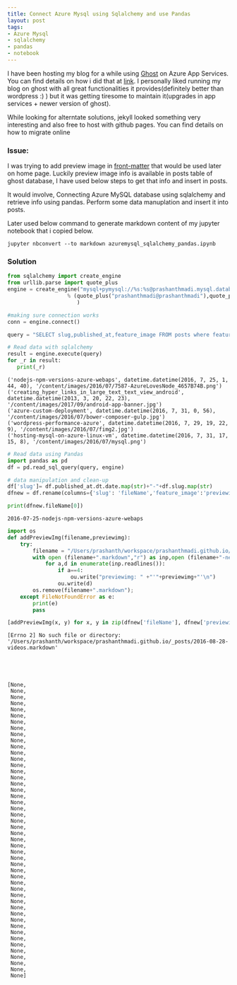 ```yaml
---
title: Connect Azure Mysql using Sqlalchemy and use Pandas
layout: post
tags:
- Azure Mysql
- sqlalchemy
- pandas
- notebook
---
```


I have been hosting my blog for a while using [Ghost](https://ghost.org/) on Azure App Services. You can find details on how i did that at [link](https://prashanthmadi.github.io/2017/08/29/ghost-v1-0-on-app-service-linux-new.html). I personally liked running my blog on ghost with all great functionalities it provides(definitely better than wordpress :) ) but it was getting tiresome to maintain it(upgrades in app services + newer version of ghost).

While looking for alterntate solutions, jekyll looked something very interesting and also free to host with github pages. You can find details on how to migrate online

### Issue:
I was trying to add preview image in [front-matter](https://jekyllrb.com/docs/front-matter/) that would be used later on home page. Luckily preview image info is available in posts table of ghost database, I have used below steps to get that info and insert in posts.

It would involve, Connecting Azure MySQL database using sqlalchemy and retrieve info using pandas. Perform some data manuplation and insert it into posts.

Later used below command to generate markdown content of my jupyter notebook that i copied below.

```
jupyter nbconvert --to markdown azuremysql_sqlalchemy_pandas.ipynb
```

### Solution

```python
from sqlalchemy import create_engine
from urllib.parse import quote_plus
engine = create_engine("mysql+pymysql://%s:%s@prashanthmadi.mysql.database.azure.com/prashanthmadi"
                   % (quote_plus("prashanthmadi@prashanthmadi"),quote_plus("xxx3333@@"))  
                      )

```


```python
#making sure connection works
conn = engine.connect()
```


```python
query = "SELECT slug,published_at,feature_image FROM posts where feature_image!='None' limit 5"
```


```python
# Read data with sqlalchemy
result = engine.execute(query)
for _r in result:
   print(_r)

```

    ('nodejs-npm-versions-azure-webaps', datetime.datetime(2016, 7, 25, 1, 44, 40), '/content/images/2016/07/7587-AzureLovesNode_4657B74B.png')
    ('creating_hyper_links_in_large_text_text_view_android', datetime.datetime(2013, 3, 20, 22, 23), '/content/images/2017/09/android-app-banner.jpg')
    ('azure-custom-deployment', datetime.datetime(2016, 7, 31, 0, 56), '/content/images/2016/07/bower-composer-gulp.jpg')
    ('wordpress-performance-azure', datetime.datetime(2016, 7, 29, 19, 22, 9), '/content/images/2016/07/fimg2.jpg')
    ('hosting-mysql-on-azure-linux-vm', datetime.datetime(2016, 7, 31, 17, 15, 8), '/content/images/2016/07/mysql.png')



```python
# Read data using Pandas
import pandas as pd
df = pd.read_sql_query(query, engine)
```


```python
# data manipulation and clean-up
df['slug']= df.published_at.dt.date.map(str)+"-"+df.slug.map(str)
dfnew = df.rename(columns={'slug': 'fileName','feature_image':'previewimg'}).drop("published_at", axis=1)
```


```python
print(dfnew.fileName[0])
```

    2016-07-25-nodejs-npm-versions-azure-webaps



```python
import os
def addPreviewImg(filename,previewimg):
    try:
        filename = "/Users/prashanth/workspace/prashanthmadi.github.io/_posts/"+filename
        with open (filename+".markdown","r") as inp,open (filename+"-new.markdown","w") as ou:
            for a,d in enumerate(inp.readlines()):
                if a==4:
                    ou.write("previewimg: " +"'"+previewimg+"'\n")
                ou.write(d)
        os.remove(filename+".markdown");
    except FileNotFoundError as e:
        print(e)
        pass     
```


```python
[addPreviewImg(x, y) for x, y in zip(dfnew['fileName'], dfnew['previewimg'])]
```

    [Errno 2] No such file or directory: '/Users/prashanth/workspace/prashanthmadi.github.io/_posts/2016-08-28-videos.markdown'





    [None,
     None,
     None,
     None,
     None,
     None,
     None,
     None,
     None,
     None,
     None,
     None,
     None,
     None,
     None,
     None,
     None,
     None,
     None,
     None,
     None,
     None,
     None,
     None,
     None,
     None,
     None,
     None,
     None,
     None,
     None,
     None,
     None,
     None,
     None,
     None,
     None,
     None,
     None,
     None,
     None,
     None,
     None,
     None,
     None,
     None,
     None,
     None]




```python

```
